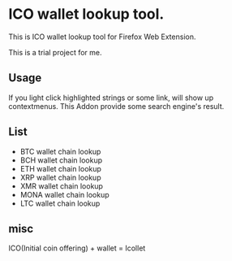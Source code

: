 # ICO wallet lookup tool.

This is ICO wallet lookup tool for Firefox Web Extension.

This is a trial project for me.

## Usage
If you light click highlighted strings or some link, will show up contextmenus.
This Addon provide some search engine's result.

## List 

- BTC wallet chain lookup
- BCH wallet chain lookup
- ETH wallet chain lookup
- XRP wallet chain lookup
- XMR wallet chain lookup
- MONA wallet chain lookup
- LTC wallet chain lookup

## misc
ICO(Initial coin offering) + wallet = Icollet

